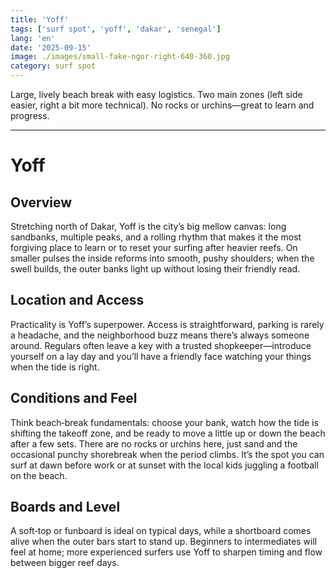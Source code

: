 ```yaml
---
title: 'Yoff'
tags: ['surf spot', 'yoff', 'dakar', 'senegal']
lang: 'en'
date: '2025-09-15'
image: ./images/small-fake-ngor-right-640-360.jpg
category: surf spot
---
```


Large, lively beach break with easy logistics. Two main zones (left side easier, right a bit more technical). No rocks or urchins—great to learn and progress.

---

# Yoff

## Overview

Stretching north of Dakar, Yoff is the city’s big mellow canvas: long sandbanks, multiple peaks, and a rolling rhythm that makes it the most forgiving place to learn or to reset your surfing after heavier reefs. On smaller pulses the inside reforms into smooth, pushy shoulders; when the swell builds, the outer banks light up without losing their friendly read.

## Location and Access

Practicality is Yoff’s superpower. Access is straightforward, parking is rarely a headache, and the neighborhood buzz means there’s always someone around. Regulars often leave a key with a trusted shopkeeper—introduce yourself on a lay day and you’ll have a friendly face watching your things when the tide is right.

## Conditions and Feel

Think beach‑break fundamentals: choose your bank, watch how the tide is shifting the takeoff zone, and be ready to move a little up or down the beach after a few sets. There are no rocks or urchins here, just sand and the occasional punchy shorebreak when the period climbs. It’s the spot you can surf at dawn before work or at sunset with the local kids juggling a football on the beach.

## Boards and Level

A soft‑top or funboard is ideal on typical days, while a shortboard comes alive when the outer bars start to stand up. Beginners to intermediates will feel at home; more experienced surfers use Yoff to sharpen timing and flow between bigger reef days.
